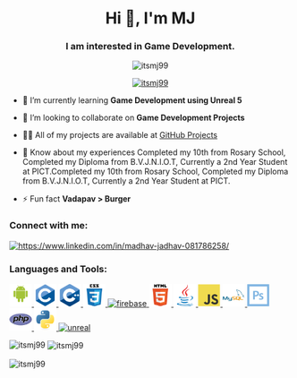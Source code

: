 <h1 align="center">Hi 👋, I'm MJ</h1>
<h3 align="center">I am interested in Game Development.</h3>

<p align="center"> <img src="https://komarev.com/ghpvc/?username=itsmj99&label=Profile%20views&color=0e75b6&style=flat" alt="itsmj99" /> </p>

<p align="center"> <a href="https://github.com/ryo-ma/github-profile-trophy"><img src="https://github-profile-trophy.vercel.app/?username=itsmj99" alt="itsmj99" /></a> </p>

- 🌱 I’m currently learning **Game Development using Unreal 5**

- 👯 I’m looking to collaborate on **Game Development Projects**

- 👨‍💻 All of my projects are available at <a href="https://github.com/ItsMJ99?tab=projects">GitHub Projects</a>

- 📄 Know about my experiences Completed my 10th from Rosary School, Completed my Diploma from B.V.J.N.I.O.T, Currently a 2nd Year Student at PICT.Completed my 10th from Rosary School, Completed my Diploma from B.V.J.N.I.O.T, Currently a 2nd Year Student at PICT.

- ⚡ Fun fact **Vadapav > Burger**

<h3 align="left">Connect with me:</h3>
<p align="left">
<a href="https://linkedin.com/in/https://www.linkedin.com/in/madhav-jadhav-081786258/" target="blank"><img align="center" src="https://raw.githubusercontent.com/rahuldkjain/github-profile-readme-generator/master/src/images/icons/Social/linked-in-alt.svg" alt="https://www.linkedin.com/in/madhav-jadhav-081786258/" height="30" width="40" /></a>
</p>

<h3 align="left">Languages and Tools:</h3>
<p align="left"> <a href="https://developer.android.com" target="_blank" rel="noreferrer"> <img src="https://raw.githubusercontent.com/devicons/devicon/master/icons/android/android-original-wordmark.svg" alt="android" width="40" height="40"/> </a> <a href="https://www.cprogramming.com/" target="_blank" rel="noreferrer"> <img src="https://raw.githubusercontent.com/devicons/devicon/master/icons/c/c-original.svg" alt="c" width="40" height="40"/> </a> <a href="https://www.w3schools.com/cpp/" target="_blank" rel="noreferrer"> <img src="https://raw.githubusercontent.com/devicons/devicon/master/icons/cplusplus/cplusplus-original.svg" alt="cplusplus" width="40" height="40"/> </a> <a href="https://www.w3schools.com/css/" target="_blank" rel="noreferrer"> <img src="https://raw.githubusercontent.com/devicons/devicon/master/icons/css3/css3-original-wordmark.svg" alt="css3" width="40" height="40"/> </a> <a href="https://firebase.google.com/" target="_blank" rel="noreferrer"> <img src="https://www.vectorlogo.zone/logos/firebase/firebase-icon.svg" alt="firebase" width="40" height="40"/> </a> <a href="https://www.w3.org/html/" target="_blank" rel="noreferrer"> <img src="https://raw.githubusercontent.com/devicons/devicon/master/icons/html5/html5-original-wordmark.svg" alt="html5" width="40" height="40"/> </a> <a href="https://www.java.com" target="_blank" rel="noreferrer"> <img src="https://raw.githubusercontent.com/devicons/devicon/master/icons/java/java-original.svg" alt="java" width="40" height="40"/> </a> <a href="https://developer.mozilla.org/en-US/docs/Web/JavaScript" target="_blank" rel="noreferrer"> <img src="https://raw.githubusercontent.com/devicons/devicon/master/icons/javascript/javascript-original.svg" alt="javascript" width="40" height="40"/> </a> <a href="https://www.mysql.com/" target="_blank" rel="noreferrer"> <img src="https://raw.githubusercontent.com/devicons/devicon/master/icons/mysql/mysql-original-wordmark.svg" alt="mysql" width="40" height="40"/> </a> <a href="https://www.photoshop.com/en" target="_blank" rel="noreferrer"> <img src="https://raw.githubusercontent.com/devicons/devicon/master/icons/photoshop/photoshop-line.svg" alt="photoshop" width="40" height="40"/> </a> <a href="https://www.php.net" target="_blank" rel="noreferrer"> <img src="https://raw.githubusercontent.com/devicons/devicon/master/icons/php/php-original.svg" alt="php" width="40" height="40"/> </a> <a href="https://www.python.org" target="_blank" rel="noreferrer"> <img src="https://raw.githubusercontent.com/devicons/devicon/master/icons/python/python-original.svg" alt="python" width="40" height="40"/> </a> <a href="[https://unrealengine.com/](https://cdn2.unrealengine.com/ue-logo-stacked-unreal-engine-w-677x545-fac11de0943f.png)" target="_blank" rel="noreferrer"> <img src="[https://cdn2.unrealengine.com/ue-logo-1400x788-1400x788-8f185e1e3635.jpg](https://cdn2.unrealengine.com/ue-logo-stacked-unreal-engine-w-677x545-fac11de0943f.png)" alt="unreal" width="40" height="40"/> </a> </p>

<p><img align="left" src="https://github-readme-stats.vercel.app/api/top-langs?username=itsmj99&show_icons=true&locale=en&layout=compact" alt="itsmj99" /></p>

<p>&nbsp;<img align="center" src="https://github-readme-stats.vercel.app/api?username=itsmj99&show_icons=true&locale=en" alt="itsmj99" /></p>

<p><img align="center" src="https://github-readme-streak-stats.herokuapp.com/?user=itsmj99&" alt="itsmj99"></p>
